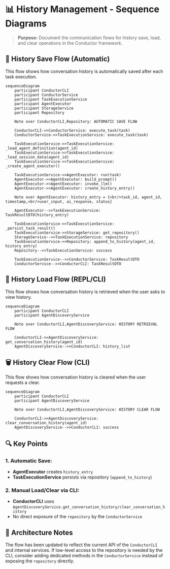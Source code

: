 # 📊 History Management - Sequence Diagrams

> **Purpose:** Document the communication flows for history save, load, and clear operations in the Conductor framework.

## 🔄 History Save Flow (Automatic)

This flow shows how conversation history is automatically saved after each task execution.

```mermaid
sequenceDiagram
    participant ConductorCLI
    participant ConductorService
    participant TaskExecutionService
    participant AgentExecutor
    participant StorageService
    participant Repository

    Note over ConductorCLI,Repository: AUTOMATIC SAVE FLOW

    ConductorCLI->>ConductorService: execute_task(task)
    ConductorService->>TaskExecutionService: execute_task(task)
    
    TaskExecutionService->>TaskExecutionService: _load_agent_definition(agent_id)
    TaskExecutionService->>TaskExecutionService: _load_session_data(agent_id)
    TaskExecutionService->>TaskExecutionService: _create_agent_executor()
    
    TaskExecutionService->>AgentExecutor: run(task)
    AgentExecutor->>AgentExecutor: build_prompt()
    AgentExecutor->>AgentExecutor: invoke_llm()
    AgentExecutor->>AgentExecutor: create_history_entry()
    
    Note over AgentExecutor: history_entry = {<br/>task_id, agent_id, timestamp,<br/>user_input, ai_response, status}
    
    AgentExecutor-->>TaskExecutionService: TaskResultDTO(history_entry)
    
    TaskExecutionService->>TaskExecutionService: _persist_task_result()
    TaskExecutionService->>StorageService: get_repository()
    StorageService-->>TaskExecutionService: repository
    TaskExecutionService->>Repository: append_to_history(agent_id, history_entry)
    Repository-->>TaskExecutionService: success
    
    TaskExecutionService-->>ConductorService: TaskResultDTO
    ConductorService-->>ConductorCLI: TaskResultDTO
```

## 📖 History Load Flow (REPL/CLI)

This flow shows how conversation history is retrieved when the user asks to view history.

```mermaid
sequenceDiagram
    participant ConductorCLI
    participant AgentDiscoveryService

    Note over ConductorCLI,AgentDiscoveryService: HISTORY RETRIEVAL FLOW

    ConductorCLI->>AgentDiscoveryService: get_conversation_history(agent_id)
    AgentDiscoveryService-->>ConductorCLI: history_list
```

## 🗑️ History Clear Flow (CLI)

This flow shows how conversation history is cleared when the user requests a clear.

```mermaid
sequenceDiagram
    participant ConductorCLI
    participant AgentDiscoveryService

    Note over ConductorCLI,AgentDiscoveryService: HISTORY CLEAR FLOW

    ConductorCLI->>AgentDiscoveryService: clear_conversation_history(agent_id)
    AgentDiscoveryService-->>ConductorCLI: success
```

## 🔍 Key Points

### 1. **Automatic Save:**
- **AgentExecutor** creates `history_entry`
- **TaskExecutionService** persists via repository (`append_to_history`)

### 2. **Manual Load/Clear via CLI:**
- **ConductorCLI** uses `AgentDiscoveryService.get_conversation_history/clear_conversation_history`
- No direct exposure of the `repository` by the `ConductorService`

## 🎯 Architecture Notes

The flow has been updated to reflect the current API of the `ConductorCLI` and internal services. If low-level access to the repository is needed by the CLI, consider adding dedicated methods in the `ConductorService` instead of exposing the `repository` directly.